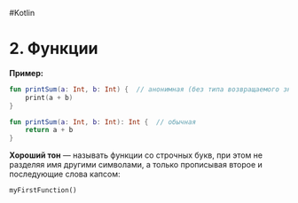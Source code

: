 #Kotlin

# 2. Функции

**Пример:**

```kotlin
fun printSum(a: Int, b: Int) {  // анонимная (без типа возвращаемого значения)
    print(a + b)
}

fun printSum(a: Int, b: Int): Int {  // обычная
    return a + b
}
```

**Хороший тон** — называть функции со строчных букв, при этом не разделяя имя другими символами, а только прописывая второе и последующие слова капсом:

`myFirstFunction()`
